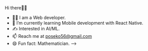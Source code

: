  Hi there👋👋
- 👩‍💻 I am a Web developer.
- 🏫 I’m currently learning Mobile development with React Native.
- ✍️ Interested in AI/ML.
- 📫 Reach me at poseko56@gmail.com
- 😄 Fun fact: Mathematician.
-->

